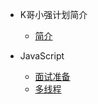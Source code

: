 * K哥小强计划简介
    * [简介](README.md)


* JavaScript
    * [面试准备](/java/a-1备战面试.md)
    * [多线程](/java/b-1面试题总结-Java基础.md)